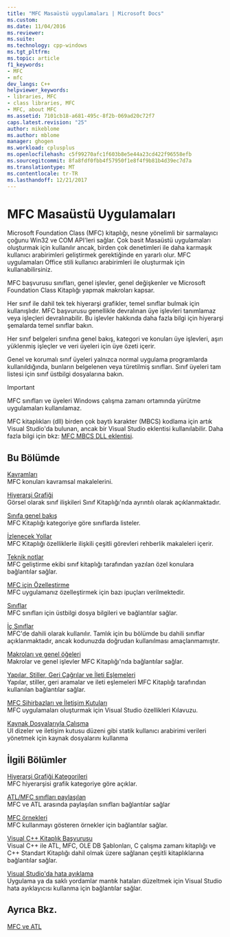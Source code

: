 ```yaml
---
title: "MFC Masaüstü uygulamaları | Microsoft Docs"
ms.custom: 
ms.date: 11/04/2016
ms.reviewer: 
ms.suite: 
ms.technology: cpp-windows
ms.tgt_pltfrm: 
ms.topic: article
f1_keywords:
- MFC
- mfc
dev_langs: C++
helpviewer_keywords:
- libraries, MFC
- class libraries, MFC
- MFC, about MFC
ms.assetid: 7101cb18-a681-495c-8f2b-069ad20c72f7
caps.latest.revision: "25"
author: mikeblome
ms.author: mblome
manager: ghogen
ms.workload: cplusplus
ms.openlocfilehash: c5f99270afc1f603b8e5e44a23cd422f96558efb
ms.sourcegitcommit: 8fa8fdf0fbb4f57950f1e8f4f9b81b4d39ec7d7a
ms.translationtype: MT
ms.contentlocale: tr-TR
ms.lasthandoff: 12/21/2017
---
```

# <a name="mfc-desktop-applications"></a>MFC Masaüstü Uygulamaları
Microsoft Foundation Class (MFC) kitaplığı, nesne yönelimli bir sarmalayıcı çoğunu Win32 ve COM API'leri sağlar. Çok basit Masaüstü uygulamaları oluşturmak için kullanılır ancak, birden çok denetimleri ile daha karmaşık kullanıcı arabirimleri geliştirmek gerektiğinde en yararlı olur. MFC uygulamaları Office stili kullanıcı arabirimleri ile oluşturmak için kullanabilirsiniz.  
  
 MFC başvurusu sınıfları, genel işlevler, genel değişkenler ve Microsoft Foundation Class Kitaplığı yapmak makroları kapsar.  
  
 Her sınıf ile dahil tek tek hiyerarşi grafikler, temel sınıflar bulmak için kullanışlıdır. MFC başvurusu genellikle devralınan üye işlevleri tanımlamaz veya işleçleri devralınabilir. Bu işlevler hakkında daha fazla bilgi için hiyerarşi şemalarda temel sınıflar bakın.  
  
 Her sınıf belgeleri sınıfına genel bakış, kategori ve konuları üye işlevleri, aşırı yüklenmiş işleçler ve veri üyeleri için üye özeti içerir.  
  
 Genel ve korumalı sınıf üyeleri yalnızca normal uygulama programlarda kullanıldığında, bunların belgelenen veya türetilmiş sınıfları. Sınıf üyeleri tam listesi için sınıf üstbilgi dosyalarına bakın.  
  
> [!IMPORTANT]
>  MFC sınıfları ve üyeleri Windows çalışma zamanı ortamında yürütme uygulamaları kullanılamaz.  
>   
>  MFC kitaplıkları (dll) birden çok baytlı karakter (MBCS) kodlama için artık Visual Studio'da bulunan, ancak bir Visual Studio eklentisi kullanılabilir. Daha fazla bilgi için bkz: [MFC MBCS DLL eklentisi](mfc-mbcs-dll-add-on.md).  
  
## <a name="in-this-section"></a>Bu Bölümde  
 [Kavramları](mfc-concepts.md)  
 MFC konuları kavramsal makalelerini.  
  
 [Hiyerarşi Grafiği](hierarchy-chart.md)  
 Görsel olarak sınıf ilişkileri Sınıf Kitaplığı'nda ayrıntılı olarak açıklanmaktadır.  
  
 [Sınıfa genel bakış](class-library-overview.md)  
 MFC Kitaplığı kategoriye göre sınıflarda listeler.  
  
 [İzlenecek Yollar](walkthroughs-mfc.md)  
 MFC Kitaplığı özelliklerle ilişkili çeşitli görevleri rehberlik makaleleri içerir.  
  
 [Teknik notlar](mfc-technical-notes.md)  
 MFC geliştirme ekibi sınıf kitaplığı tarafından yazılan özel konulara bağlantılar sağlar.  
  
 [MFC için Özelleştirme](customization-for-mfc.md)  
 MFC uygulamanız özelleştirmek için bazı ipuçları verilmektedir.  
  
 [Sınıflar](reference/mfc-classes.md)  
 MFC sınıfları için üstbilgi dosya bilgileri ve bağlantılar sağlar.  
  
 [İç Sınıflar](reference/internal-classes.md)  
 MFC'de dahili olarak kullanılır. Tamlık için bu bölümde bu dahili sınıflar açıklanmaktadır, ancak kodunuzda doğrudan kullanılması amaçlanmamıştır.  
  
 [Makroları ve genel öğeleri](reference/mfc-macros-and-globals.md)  
 Makrolar ve genel işlevler MFC Kitaplığı'nda bağlantılar sağlar.  
  
 [Yapılar, Stiller, Geri Çağrılar ve İleti Eşlemeleri](reference/structures-styles-callbacks-and-message-maps.md)  
 Yapılar, stiller, geri aramalar ve ileti eşlemeleri MFC Kitaplığı tarafından kullanılan bağlantılar sağlar.  
  
 [MFC Sihirbazları ve İletişim Kutuları](reference/mfc-wizards-and-dialog-boxes.md)  
 MFC uygulamaları oluşturmak için Visual Studio özellikleri Kılavuzu.  
  
 [Kaynak Dosyalarıyla Çalışma](../windows/working-with-resource-files.md)  
 UI dizeler ve iletişim kutusu düzeni gibi statik kullanıcı arabirimi verileri yönetmek için kaynak dosyalarını kullanma  
  
## <a name="related-sections"></a>İlgili Bölümler  
 [Hiyerarşi Grafiği Kategorileri](hierarchy-chart-categories.md)  
 MFC hiyerarşisi grafik kategoriye göre açıklar.  
  
 [ATL/MFC sınıfları paylaşılan](../atl-mfc-shared/atl-mfc-shared-classes.md)  
 MFC ve ATL arasında paylaşılan sınıfları bağlantılar sağlar  
  
 [MFC örnekleri](../visual-cpp-samples.md)  
 MFC kullanmayı gösteren örnekler için bağlantılar sağlar.  
  
 [Visual C++ Kitaplık Başvurusu](../standard-library/cpp-standard-library-reference.md)  
 Visual C++ ile ATL, MFC, OLE DB Şablonları, C çalışma zamanı kitaplığı ve C++ Standart Kitaplığı dahil olmak üzere sağlanan çeşitli kitaplıklarına bağlantılar sağlar.  
  
 [Visual Studio'da hata ayıklama](/visualstudio/debugger/debugging-in-visual-studio.md)  
 Uygulama ya da saklı yordamlar mantık hataları düzeltmek için Visual Studio hata ayıklayıcısı kullanma için bağlantılar sağlar.  
  
## <a name="see-also"></a>Ayrıca Bkz.  
 [MFC ve ATL](mfc-and-atl.md)
